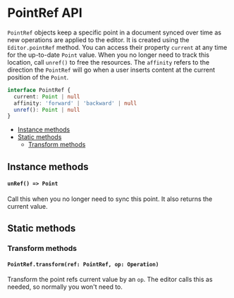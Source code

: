 # PointRef API

`PointRef` objects keep a specific point in a document synced over time as new operations are applied to the editor. It is created using the `Editor.pointRef` method. You can access their property `current` at any time for the up-to-date `Point` value. When you no longer need to track this location, call `unref()` to free the resources. The `affinity` refers to the direction the `PointRef` will go when a user inserts content at the current position of the `Point`.

```typescript
interface PointRef {
  current: Point | null
  affinity: 'forward' | 'backward' | null
  unref(): Point | null
}
```

- [Instance methods](point-ref.md#instance-methods)
- [Static methods](point-ref.md#static-methods)
  - [Transform methods](point-ref.md#trasnform-methods)

## Instance methods

#### `unRef() => Point`

Call this when you no longer need to sync this point.
It also returns the current value.

## Static methods

### Transform methods

#### `PointRef.transform(ref: PointRef, op: Operation)`

Transform the point refs current value by an `op`.
The editor calls this as needed, so normally you won't need to.
